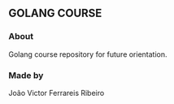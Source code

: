 ## GOLANG COURSE

### About

Golang course repository for future orientation.

### Made by

João Victor Ferrareis Ribeiro